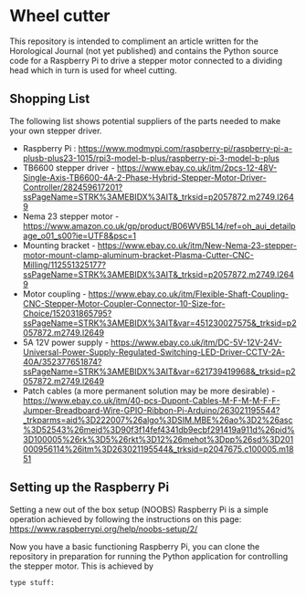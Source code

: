 # Wheel cutter

This repository is intended to compliment an article written for the Horological Journal (not yet published) and contains the Python source code for a Raspberry Pi to drive a stepper motor connected to a dividing head which in turn is used for wheel cutting.

## Shopping List

The following list shows potential suppliers of the parts needed to make your own stepper driver.

 - Raspberry Pi : https://www.modmypi.com/raspberry-pi/raspberry-pi-a-plusb-plus23-1015/rpi3-model-b-plus/raspberry-pi-3-model-b-plus 
 - TB6600 stepper driver - https://www.ebay.co.uk/itm/2pcs-12-48V-Single-Axis-TB6600-4A-2-Phase-Hybrid-Stepper-Motor-Driver-Controller/282459617201?ssPageName=STRK%3AMEBIDX%3AIT&_trksid=p2057872.m2749.l2649
 - Nema 23 stepper motor - https://www.amazon.co.uk/gp/product/B06WVB5L14/ref=oh_aui_detailpage_o01_s00?ie=UTF8&psc=1
 - Mounting bracket - https://www.ebay.co.uk/itm/New-Nema-23-stepper-motor-mount-clamp-aluminum-bracket-Plasma-Cutter-CNC-Milling/112551325177?ssPageName=STRK%3AMEBIDX%3AIT&_trksid=p2057872.m2749.l2649
 - Motor coupling - https://www.ebay.co.uk/itm/Flexible-Shaft-Coupling-CNC-Stepper-Motor-Coupler-Connector-10-Size-for-Choice/152031865795?ssPageName=STRK%3AMEBIDX%3AIT&var=451230027575&_trksid=p2057872.m2749.l2649
 - 5A 12V power supply - https://www.ebay.co.uk/itm/DC-5V-12V-24V-Universal-Power-Supply-Regulated-Switching-LED-Driver-CCTV-2A-40A/352377651874?ssPageName=STRK%3AMEBIDX%3AIT&var=621739419968&_trksid=p2057872.m2749.l2649
 - Patch cables (a more permanent solution may be more desirable) - https://www.ebay.co.uk/itm/40-pcs-Dupont-Cables-M-F-M-M-F-F-Jumper-Breadboard-Wire-GPIO-Ribbon-Pi-Arduino/263021195544?_trkparms=aid%3D222007%26algo%3DSIM.MBE%26ao%3D2%26asc%3D52543%26meid%3D90f3f14fef4341db9ecbf291419a911d%26pid%3D100005%26rk%3D5%26rkt%3D12%26mehot%3Dpp%26sd%3D201000956114%26itm%3D263021195544&_trksid=p2047675.c100005.m1851
 
 ## Setting up the Raspberry Pi

Setting a new out of the box setup (NOOBS) Raspberry Pi is a simple operation achieved by following the instructions on this page: https://www.raspberrypi.org/help/noobs-setup/2/

Now you have a basic functioning Raspberry Pi, you can clone the repository in preparation for running the Python application for controlling the stepper motor.  This is achieved by

```
type stuff:
```
